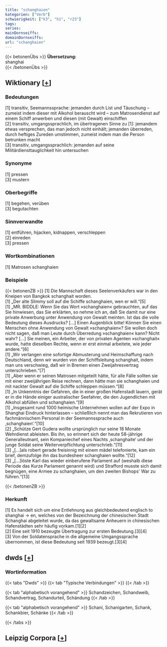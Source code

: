 ```yaml
---
title: "schanghaien"
kategorien: ["Verb"]
schwierigkeit: ["k3", "h1", "r23"]
tags:
series:
mainDornseiffs:
domainDornseiffs:
url: "schanghaien"
---
```


{{< betonenÜbs >}}
**Übersetzung:**  
shanghai  
{{< /betonenÜbs >}}

## Wiktionary [[+](https://de.wiktionary.org/wiki/schanghaien)]

### Bedeutungen
[1] transitiv, Seemannssprache: jemanden durch List und Täuschung – zumeist indem dieser mit Alkohol berauscht wird – zum Matrosendienst auf einem Schiff anwerben und diesen (mit Gewalt) einschiffen  
[2] transitiv, umgangssprachlich, im übertragenen Sinne zu [1]: jemandem etwas versprechen, das man jedoch nicht einhält; jemanden überreden, durch heftiges Zureden umstimmen, zumeist indem man die Person betrunken macht  
[3] transitiv, umgangssprachlich: jemanden auf seine Militärdiensttauglichkeit hin untersuchen  

### Synonyme
[1] pressen  
[3] mustern  

### Oberbegriffe
[1] begehen, verüben  
[3] begutachten  

### Sinnverwandte
[1] entführen, hijacken, kidnappen, verschleppen  
[2] einreden  
[3] pressen  

### Wortkombinationen
[1] Matrosen schanghaien  

### Beispiele
{{< betonenZB >}}
[1] Die Mannschaft dieses Seelenverkäufers war in den Kneipen von Bangkok schanghait worden.  
[1] „Der alte Slimmy soll auf die Schiffe schanghaien, wen er will.“[5]  
[1] „MR. BIDDLE: Wenn Sie das Wort »schanghaien« gebrauchten, auf das Sie hinwiesen, das Sie erklärten, so nehme ich an, daß Sie damit nur eine private Anwerbung unter Anwendung von Gewalt meinten. Ist das die volle Bedeutung dieses Ausdrucks? […] Einen Augenblick bitte! Können Sie einen Menschen ohne Anwendung von Gewalt »schanghaien«? Sie wollen doch nicht sagen, daß man Leute durch Überredung »schanghaien« kann? Nicht wahr? […] Sie meinen, ein Arbeiter, der von privaten Agenten »schanghait« wurde, hatte dieselben Rechte, wenn er erst einmal arbeitete, wie jeder andere.“[6]  
[1] „Wir verlangen eine sofortige Abmusterung und Heimschaffung nach Deutschland, denn wir wurden von der Schiffsleitung schanghait, indem man uns verschwieg, daß wir in Bremen einen Zweijahresvertrag unterschrieben.“[7]  
[1] „Aber wenn er seinen Matrosen mitgeteilt hätte, für alle Fälle sollten sie mit einer zweijährigen Reise rechnen, dann hätte man sie schanghaien und mit nackter Gewalt auf die Schiffe schleppen müssen.“[8]  
[1] „In Unkenntnis der Gefahren, die in einer großen Hafenstadt lauern, gerät er in die Hände einiger australischer Seefahrer, die den Jugendlichen mit Alkohol abfüllen und schanghaien.“[9]  
[1] „Insgesamt rund 1000 heimische Unternehmen wollen auf der Expo in Shanghai Eindruck hinterlassen – schließlich nennt man das Rekrutieren von fachmännischem Personal in der Seemannssprache auch ‚schanghaien‘.“[10]  
[2] „Schütze Gert Gudera wollte ursprünglich nur seine 18 Monate Wehrdienst ableisten. Bis ihn, so erinnert sich der heute 58-jährige Generalleutnant, sein Kompaniechef eines Nachts ‚schanghaite‘ und der junge Soldat seine Weiterverpflichtung unterschrieb.“[11]  
[3] „[…]als robert gerade freisinnig mit einem mädel telefonierte, kam ein brief, demzufolge ihn das bundesheer schanghaien wollte.“[12]  
[3] „[…]löste Karl das wieder einberufene Parlament auf (weshalb diese Periode das Kurze Parlament genannt wird) und Strafford musste sich damit begnügen, eine Armee zu schanghaien, um den zweiten Bishops' War zu führen.“[13]  

{{< /betonenZB >}}
### Herkunft
[1] Es handelt sich um eine Entlehnung aus gleichbedeutend englisch to shanghai → en, welches von der Bezeichnung der chinesischen Stadt Schanghai abgeleitet wurde, da das gewaltsame Anheuern in chinesischen Hafenstädten sehr häufig vorkam.[1][2]  
[2] Eine seit 1910 bezeugte Übertragung zur ersten Bedeutung.[3][4]  
[3] Von der Soldatensprache in die allgemeine Umgangssprache übernommen, ist diese Bedeutung seit 1939 bezeugt.[3][4]  



## dwds [[+](https://www.dwds.de/wb/schanghaien)]

### Wortinformation
{{< tabs "Dwds" >}}
{{< tab "Typische Verbindungen" >}}
{{< /tab >}}

{{< tab "alphabetisch vorangehend" >}}
Schandzeichen, Schandweib, Schandvertrag, Schandurteil, Schändung
{{< /tab >}}

{{< tab "alphabetisch vorangehend" >}}
Schani, Schanigarten, Schank, Schankbier, Schänke
{{< /tab >}}

{{< /tabs >}}

## Leipzig Corpora [[+](https://corpora.uni-leipzig.de/en/res?word=schanghaien&corpusId=deu_newscrawl-public_2018)]

